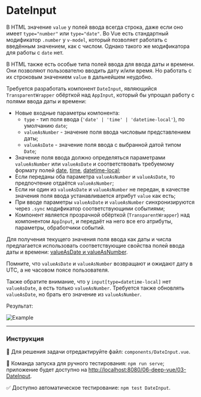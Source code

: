 # DateInput

В HTML значение `value` у полей ввода всегда строка, даже если оно имеет `type="number"` или `type="date"`. Во Vue есть стандартный модификатор `.number` у `v-model`, который позволяет работать с введённым значением, как с числом. Однако такого же модификатора для работы с `date` нет.

В HTML также есть особые типа полей ввода для ввода даты и времени. Они позволяют пользователю вводить дату и/или время. Но работать с их строковым значением `value` в дальнейшем неудобно.

Требуется разработать компонент `DateInput`, являющийся `TransparentWrapper` обёрткой над `AppInput`, который бы упрощал работу с полями ввода даты и времени:
- Новые входные параметры компонента:
    - `type` - тип поля ввода (`'date' | 'time' | 'datetime-local'`), по умолчанию `date`;
    - `valueAsNumber` - значение поля ввода числовым представлением даты;
    - `valueAsDate` - значение поля ввода с выбранной датой типом `Date`;
- Значение поля ввода должно определяться параметрами `valueAsNumber` или `valueAsDate` и соответствовать требуемому формату полей [date](https://developer.mozilla.org/en/docs/Web/HTML/Element/input/date), [time](https://developer.mozilla.org/en/docs/Web/HTML/Element/input/time), [datetime-local](https://developer.mozilla.org/en/docs/Web/HTML/Element/input/datetime-local);
- Если переданы оба параметра `valueAsNumber` и `valueAsDate`, то предпочтение отдаётся `valueAsNumber`;
- Если ни один из `valueAsDate` и `valueAsNumber` не передан, в качестве значения поля ввода устанавливается атрибут `value` как есть;
- При вводе параметры `valueAsDate` и `valueAsNumber` синхронизируются через `.sync` модификатор соответствующими событиями;
- Компонент является прозрачной обёрткой (`TransparentWrapper`) над компонентом `AppInput`, и передаёт на него все его атрибуты, параметры, обработчики событий.

Для получения текущего значения поля ввода как даты и числа предлагается использовать соответствующие свойства полей ввода даты и времени: [valueAsDate и valueAsNumber](https://developer.mozilla.org/en/docs/Web/API/HTMLInputElement).

Помните, что `valueAsDate` и `valueAsNumber` возвращают и ожидают дату в UTC, а не часовом поясе пользователя.

Также обратите внимание, что у `input[type=datetime-local]` нет `valueAsDate`, а есть только `valueAsNumber`. Требуется также обновлять `valueAsDate`, но брать его значение из `valueAsNumber`.

Результат:

<img src="https://i.imgur.com/kKfRYh2.gif" alt="Example" />

---

### Инструкция

📝 Для решения задачи отредактируйте файл: `components/DateInput.vue`.

🚀 Команда запуска для ручного тестирования: `npm run serve`;<br>
приложение будет доступно на [http://localhost:8080/06-deep-vue/03-DateInput](http://localhost:8080/06-deep-vue/03-DateInput).

✅ Доступно автоматическое тестирование: `npm test DateInput`.
